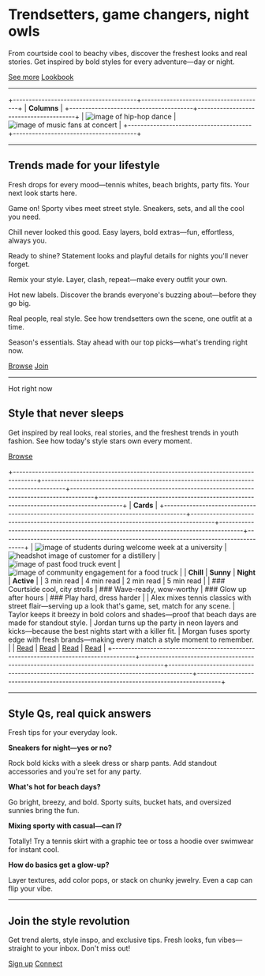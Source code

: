 # Trendsetters, game changers, night owls

From courtside cool to beachy vibes, discover the freshest looks and real stories. Get inspired by bold styles for every adventure—day or night.

[See more](/fashion-insights)
[Lookbook](/fashion-trends-of-the-season)

---

+---------------------------------------+---------------------------------------+
| **Columns**                                                                   |
+---------------------------------------+---------------------------------------+
| ![image of hip-hop dance](https://cdn.prod.website-files.com/image-generation-assets/793c17eb-ae3c-458b-b8fa-a189b0052bc6.avif) | ![image of music fans at concert](https://cdn.prod.website-files.com/image-generation-assets/f55b6d62-bc1d-4700-8258-318e659fa50c.avif) |
+---------------------------------------+---------------------------------------+

---

## Trends made for your lifestyle

Fresh drops for every mood—tennis whites, beach brights, party fits. Your next look starts here.

Game on! Sporty vibes meet street style. Sneakers, sets, and all the cool you need.

Chill never looked this good. Easy layers, bold extras—fun, effortless, always you.

Ready to shine? Statement looks and playful details for nights you'll never forget.

Remix your style. Layer, clash, repeat—make every outfit your own.

Hot new labels. Discover the brands everyone's buzzing about—before they go big.

Real people, real style. See how trendsetters own the scene, one outfit at a time.

Season's essentials. Stay ahead with our top picks—what's trending right now.

[Browse](/fashion-insights)
[Join](/fashion-trends-of-the-season)

---

Hot right now

## Style that never sleeps

Get inspired by real looks, real stories, and the freshest trends in youth fashion. See how today's style stars own every moment.

[Browse](/fashion-insights)

+-------------------------------------------------------------------------------------+-------------------------------------------------------------------------------------+-------------------------------------------------------------------------------------+-------------------------------------------------------------------------------------+
| **Cards**                                                                                                                                                                                                                                                                                                                               |
+-------------------------------------------------------------------------------------+-------------------------------------------------------------------------------------+-------------------------------------------------------------------------------------+-------------------------------------------------------------------------------------+
| ![image of students during welcome week at a university](https://cdn.prod.website-files.com/685659f2651d1abee4832887/68565a6c53e53dcd1effd2b6_7101dd4d-174a-4d00-82a1-383912b95bdb.avif) | ![headshot image of customer for a distillery](https://cdn.prod.website-files.com/685659f2651d1abee4832887/68565a6c90d15f06db8c3063_05222b1a-c1f8-4466-a89e-8372f97aecc0.avif) | ![image of past food truck event](https://cdn.prod.website-files.com/685659f2651d1abee4832887/68565a6cd421d169780374bf_9ad18339-65d0-40a9-9bff-7b374acace0a.avif) | ![image of community engagement for a food truck](https://cdn.prod.website-files.com/685659f2651d1abee4832887/68565a6c58786282145eff60_deca1497-b229-4572-bcdf-56566120eec4.avif) |
| **Chill**                                                                                                                                                                                   | **Sunny**                                                                                                                                                                                 | **Night**                                                                                                                                                                      | **Active**                                                                                                                                                                                     |
| 3 min read                                                                                                                                                                                  | 4 min read                                                                                                                                                                                | 2 min read                                                                                                                                                                     | 5 min read                                                                                                                                                                                     |
| ### Courtside cool, city strolls                                                                                                                                                            | ### Wave-ready, wow-worthy                                                                                                                                                                | ### Glow up after hours                                                                                                                                                        | ### Play hard, dress harder                                                                                                                                                                    |
| Alex mixes tennis classics with street flair—serving up a look that's game, set, match for any scene.                                                                                      | Taylor keeps it breezy in bold colors and shades—proof that beach days are made for standout style.                                                                                      | Jordan turns up the party in neon layers and kicks—because the best nights start with a killer fit.                                                                           | Morgan fuses sporty edge with fresh brands—making every match a style moment to remember.                                                                                                     |
| [Read](/fashion-insights)                                                                                                                                                                   | [Read](/fashion-trends-of-the-season)                                                                                                                                                    | [Read](/fashion-trends-young-adults-casual-sport)                                                                                                                              | [Read](/fashion-insights)                                                                                                                                                                      |
+-------------------------------------------------------------------------------------+-------------------------------------------------------------------------------------+-------------------------------------------------------------------------------------+-------------------------------------------------------------------------------------+

---

## Style Qs, real quick answers

Fresh tips for your everyday look.

**Sneakers for night—yes or no?**

Rock bold kicks with a sleek dress or sharp pants. Add standout accessories and you're set for any party.

**What's hot for beach days?**

Go bright, breezy, and bold. Sporty suits, bucket hats, and oversized sunnies bring the fun.

**Mixing sporty with casual—can I?**

Totally! Try a tennis skirt with a graphic tee or toss a hoodie over swimwear for instant cool.

**How do basics get a glow-up?**

Layer textures, add color pops, or stack on chunky jewelry. Even a cap can flip your vibe.

---

## Join the style revolution

Get trend alerts, style inspo, and exclusive tips. Fresh looks, fun vibes—straight to your inbox. Don't miss out!

[Sign up](/fashion-insights)
[Connect](/fashion-trends-of-the-season)